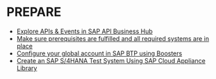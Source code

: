 # PREPARE

* [Explore APIs & Events in SAP API Business Hub](../prepare/explore-apis-and-events/README.md)
* [Make sure prerequisites are fulfilled and all required systems are in place](../prepare/mission-prerequisites/README.md)
* [Configure your global account in SAP BTP using Boosters](../prepare/booster/README.md)
* [Create an SAP S/4HANA Test System Using SAP Cloud Appliance Library](../prepare/cal-system/README.md)
